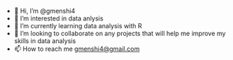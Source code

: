- 👋 Hi, I’m @gmenshi4
- 👀 I’m interested in data anlysis
- 🌱 I’m currently learning data analysis with R
- 💞️ I’m looking to collaborate on any projects that will help me improve my skills in data analysis
- 📫 How to reach me gmenshi4@gmail.com

<!---
gmenshi4/gmenshi4 is a ✨ special ✨ repository because its `README.md` (this file) appears on your GitHub profile.
You can click the Preview link to take a look at your changes.
--->
